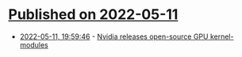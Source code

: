# [Published on 2022-05-11](index.md)

* [2022-05-11, 19:59:46](https://news.ycombinator.com/item?id=31344981) - [Nvidia releases open-source GPU kernel-modules](https://www.phoronix.com/scan.php?page=article&item=nvidia-open-kernel&num=1)
